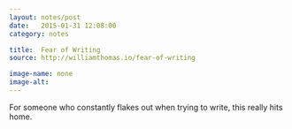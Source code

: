 ```yaml
---
layout: notes/post
date:   2015-01-31 12:08:00
category: notes

title:  Fear of Writing
source: http://williamthomas.io/fear-of-writing

image-name: none 
image-alt:
---
```


For someone who constantly flakes out when trying to write, this really hits home.



